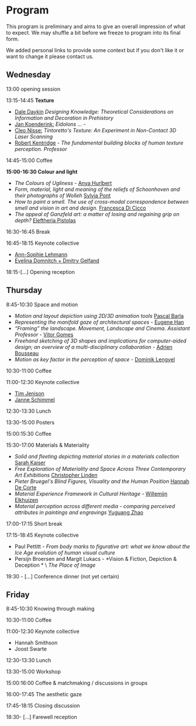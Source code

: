# Program
This program is preliminary and aims to give an overall impression of what to expect. We may shuffle a bit before we freeze to program into its final form.

We added personal links to provide some context but if you don't like it or want to change it please contact us.

## Wednesday
13:00 opening session

13:15-14:45 **Texture**
- [Dale Daykin](https://www.linkedin.com/in/dale-daykin-a2822111a/?originalSubdomain=uk) *Designing Knowledge: Theoretical Considerations on Information and Decoration in Prehistory*	 
- [Jan Koenderink:](https://scholar.google.com/citations?user=lxW3wvMAAAAJ&hl=en) *Eidolons …*	-
- [Cleo Nisse:](https://arthistory.columbia.edu/content/cleo-nisse) *Tintoretto's Texture: An Experiment in Non-Contact 3D Laser Scanning*
- [Robert Kentridge](https://www.durham.ac.uk/staff/robert-kentridge/) - *The fundamental building blocks of human texture perception.	Professor* 

14:45-15:00 Coffee

**15:00-16:30 Colour and light**
- *The Colours of Ugliness*	- [Anya Hurlbert](https://www.ncl.ac.uk/psychology/people/profile/anyahurlbert.html)
- *Form, material, light and meaning of the reliefs of Schoonhoven and their photographs of Wolleh*	[Sylvia Pont](https://www.tudelft.nl/io/over-io/personen/pont-sc)
- *How to paint a smell. The use of cross-modal correspondence between smell and vision in art and design.*	[Francesca Di Cicco](https://www.uu.nl/staff/FdiCicco)
- *The appeal of Ganzfeld art: a matter of losing and regaining grip on depth?*	[Eleftheria Pistolas](https://www.linkedin.com/in/eleftheria-pistolas-02301313a/)


16:30-16:45 Break

16:45-18:15 Keynote collective
- [Ann-Sophie Lehmann](https://www.rug.nl/staff/a.s.lehmann/?lang=en)
- [Evelina Domnitch + Dmitry Gelfand](http://www.portablepalace.com)

18:15-[...] Opening reception 

## Thursday
8:45-10:30 Space and motion
- *Motion and layout depiction using 2D/3D animation tools*	[Pascal Barla](https://www.labri.fr/perso/barla/blog/)
- *Representing the manifold gaze of architectural spaces* - 	[Eugene Han](https://aad.lehigh.edu/eugene-han)
- *“Framing” the landscape. Movement, Landscape and Cinema.	Assistant Professor* - [Vitor Gomes](https://www.uevora.pt/pessoas?id=4793)
- *Freehand sketching of 3D shapes and implications for computer-aided design; an overview of a multi-disciplinary collaboration* - [Adrien Bousseau](http://www-sop.inria.fr/members/Adrien.Bousseau/)
- *Motion as key factor in the perception of space* -	[Dominik Lengyel](https://www.b-tu.de/fg-architektur-und-visualisierung)

10:30-11:00 Coffee

11:00-12:30 Keynote collective
- [Tim Jenison](https://en.wikipedia.org/wiki/Tim%27s_Vermeer)
- [Janne Schimmel](https://janneschimmel.com)

12:30-13:30 Lunch

13:30-15:00 Posters

15:00:15:30 Coffee

15:30-17:00 Materials & Materiality
- *Solid and fleeting depicting material stories in a materials collection*	[Sarah Kaiser](https://www.burg-halle.de/hochschule/information/personen/p/sarah-kaiser/)
- *Free Exploration of Materiality and Space Across Three Contemporary Art Exhibitions*	[Christopher Linden](https://gestaltrevision.be/people-single/714)
- *Pieter Bruegel's Blind Figures, Visuality and the Human Position*	[Hannah De Corte](http://www.hannahdecorte.com)
- *Material Experience Framework in Cultural Heritage* -	[Willemijn Elkhuizen](https://www.tudelft.nl/io/over-io/personen/elkhuizen-ws)
- *Material perception across different media - comparing perceived attributes in paintings and engravings*	[Yuguang Zhao](https://www.linkedin.com/in/yuguangzhao/?originalSubdomain=nl)

17:00-17:15 Short break

17:15-18:45 Keynote collective
- Paul Pettitt - *From body marks to figurative art: what we know about the Ice Age evolution of human visual culture*
- Persijn Broersen and Margit Lukacs - *Vision & Fiction, Depiction & Deception * \ *The Place of Image*


19:30 - [...] Conference dinner (not yet certain)

## Friday
8:45-10:30 Knowing through making

10:30-11:00 Coffee

11:00-12:30 Keynote collective
- Hannah Smithson
- Joost Swarte

12:30-13:30 Lunch

13:30-15:00 Workshop

15:00:16:00 Coffee & matchmaking / discussions in groups

16:00-17:45 The aesthetic gaze

17:45-18:15 Closing discussion

18:30- [...] Farewell reception
